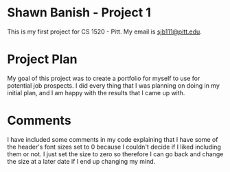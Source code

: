 # Shawn Banish - Project 1
This is my first project for CS 1520 - Pitt. My email is sjb111@pitt.edu.

# Project Plan
My goal of this project was to create a portfolio for myself to use for potential job prospects. I did every thing that I was planning on doing in my initial plan, and I am happy with the results that I came up with. 

# Comments
I have included some comments in my code explaining that I have some of the header's font sizes set to 0 because I couldn't decide if I liked including them or not. I just set the size to zero so therefore I can go back and change the size at a later date if I end up changing my mind.
